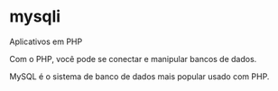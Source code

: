 # mysqli
Aplicativos em PHP

Com o PHP, você pode se conectar e manipular bancos de dados.

MySQL é o sistema de banco de dados mais popular usado com PHP.
